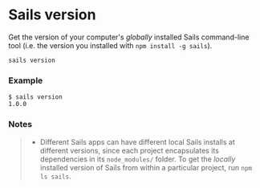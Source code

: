# Sails version

Get the version of your computer's _globally_ installed Sails command-line tool (i.e. the version you installed with `npm install -g sails`).

```usage
sails version
```

### Example

```text
$ sails version
1.0.0
```

### Notes
> + Different Sails apps can have different local Sails installs at different versions, since each project encapsulates its dependencies in its `node_modules/` folder.  To get the _locally_ installed version of Sails from within a particular project, run `npm ls sails`.



<docmeta name="displayName" value="sails version">
<docmeta name="pageType" value="command">

